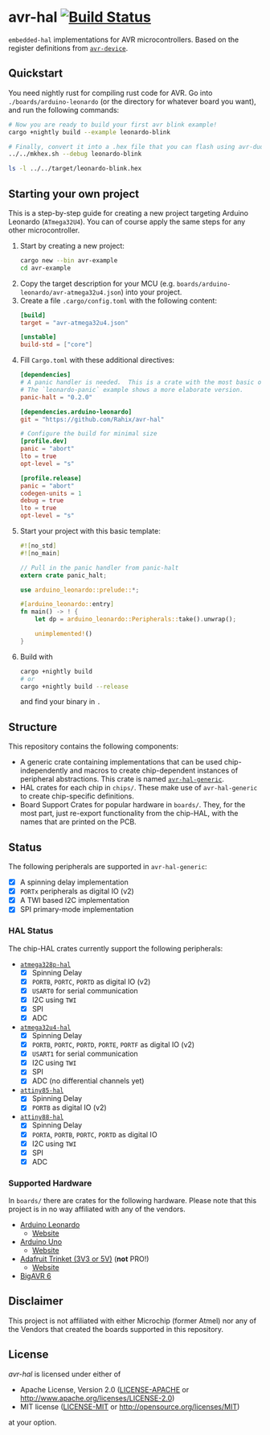 avr-hal [![Build Status](https://travis-ci.com/Rahix/avr-hal.svg?branch=master)](https://travis-ci.com/Rahix/avr-hal)
=======
`embedded-hal` implementations for AVR microcontrollers.  Based on the register definitions from [`avr-device`](https://github.com/Rahix/avr-device).

## Quickstart
You need nightly rust for compiling rust code for AVR.  Go into `./boards/arduino-leonardo` (or the directory for whatever board you want), and run the following commands:
```bash
# Now you are ready to build your first avr blink example!
cargo +nightly build --example leonardo-blink

# Finally, convert it into a .hex file that you can flash using avr-dude
../../mkhex.sh --debug leonardo-blink

ls -l ../../target/leonardo-blink.hex
```

## Starting your own project
This is a step-by-step guide for creating a new project targeting Arduino Leonardo (`ATmega32U4`).  You can of course apply the same steps for any other microcontroller.

1. Start by creating a new project:
   ```bash
   cargo new --bin avr-example
   cd avr-example
   ```
2. Copy the target description for your MCU (e.g. `boards/arduino-leonardo/avr-atmega32u4.json`) into your project.
3. Create a file `.cargo/config.toml` with the following content:
   ```toml
   [build]
   target = "avr-atmega32u4.json"

   [unstable]
   build-std = ["core"]
   ```
4. Fill `Cargo.toml` with these additional directives:
   ```toml
   [dependencies]
   # A panic handler is needed.  This is a crate with the most basic one.
   # The `leonardo-panic` example shows a more elaborate version.
   panic-halt = "0.2.0"

   [dependencies.arduino-leonardo]
   git = "https://github.com/Rahix/avr-hal"

   # Configure the build for minimal size
   [profile.dev]
   panic = "abort"
   lto = true
   opt-level = "s"

   [profile.release]
   panic = "abort"
   codegen-units = 1
   debug = true
   lto = true
   opt-level = "s"
   ```
5. Start your project with this basic template:
   ```rust
   #![no_std]
   #![no_main]

   // Pull in the panic handler from panic-halt
   extern crate panic_halt;

   use arduino_leonardo::prelude::*;

   #[arduino_leonardo::entry]
   fn main() -> ! {
       let dp = arduino_leonardo::Peripherals::take().unwrap();

       unimplemented!()
   }
   ```
6. Build with
   ```bash
   cargo +nightly build
   # or
   cargo +nightly build --release
   ```
   and find your binary in `.`

## Structure
This repository contains the following components:
* A generic crate containing implementations that can be used chip-independently and macros to create chip-dependent instances of peripheral abstractions.  This crate is named [`avr-hal-generic`](./avr-hal-generic).
* HAL crates for each chip in `chips/`.  These make use of `avr-hal-generic` to create chip-specific definitions.
* Board Support Crates for popular hardware in `boards/`.  They, for the most part, just re-export functionality from the chip-HAL, with the names that are printed on the PCB.

## Status
The following peripherals are supported in `avr-hal-generic`:
- [x] A spinning delay implementation
- [x] `PORTx` peripherals as digital IO (v2)
- [x] A TWI based I2C implementation
- [X] SPI primary-mode implementation

### HAL Status
The chip-HAL crates currently support the following peripherals:
* [`atmega328p-hal`](./chips/atmega328p-hal)
  - [x] Spinning Delay
  - [x] `PORTB`, `PORTC`, `PORTD` as digital IO (v2)
  - [x] `USART0` for serial communication
  - [x] I2C using `TWI`
  - [x] SPI
  - [x] ADC
* [`atmega32u4-hal`](./chips/atmega32u4-hal)
  - [x] Spinning Delay
  - [x] `PORTB`, `PORTC`, `PORTD`, `PORTE`, `PORTF` as digital IO (v2)
  - [x] `USART1` for serial communication
  - [x] I2C using `TWI`
  - [x] SPI
  - [x] ADC (no differential channels yet)
* [`attiny85-hal`](./chips/attiny85-hal)
  - [x] Spinning Delay
  - [x] `PORTB` as digital IO (v2)
* [`attiny88-hal`](./chips/attiny88-hal)
  - [x] Spinning Delay
  - [x] `PORTA`, `PORTB`, `PORTC`, `PORTD` as digital IO
  - [x] I2C using `TWI`
  - [x] SPI
  - [x] ADC

### Supported Hardware
In `boards/` there are crates for the following hardware.  Please note that this project is in no way affiliated with any of the vendors.

* [Arduino Leonardo](./boards/arduino-leonardo)
  - [Website](https://www.arduino.cc/en/Main/Arduino_BoardLeonardo)
* [Arduino Uno](./boards/arduino-uno)
  - [Website](https://store.arduino.cc/usa/arduino-uno-rev3)
* [Adafruit Trinket (3V3 or 5V)](./boards/trinket) (**not** PRO!)
  - [Website](https://learn.adafruit.com/introducing-trinket)
* [BigAVR 6](./boards/bigavr6)

## Disclaimer
This project is not affiliated with either Microchip (former Atmel) nor any of the Vendors that created the boards supported in this repository.

## License
*avr-hal* is licensed under either of

 * Apache License, Version 2.0 ([LICENSE-APACHE](LICENSE-APACHE) or http://www.apache.org/licenses/LICENSE-2.0)
 * MIT license ([LICENSE-MIT](LICENSE-MIT) or http://opensource.org/licenses/MIT)

at your option.
